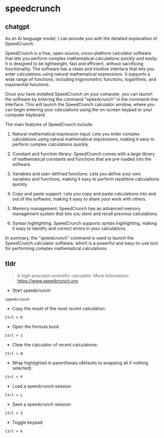 # speedcrunch 
## chatgpt 
As an AI language model, I can provide you with the detailed explanation of SpeedCrunch:

SpeedCrunch is a free, open-source, cross-platform calculator software that lets you perform complex mathematical calculations quickly and easily. It is designed to be lightweight, fast and efficient, without sacrificing functionality. The software has a clean and intuitive interface that lets you enter calculations using natural mathematical expressions. It supports a wide range of functions, including trigonometric functions, logarithms, and exponential functions.

Once you have installed SpeedCrunch on your computer, you can launch the software by entering the command "speedcrunch" in the command-line interface. This will launch the SpeedCrunch calculator window, where you can begin entering your calculations using the on-screen keypad or your computer keyboard.

The main features of SpeedCrunch include:

1. Natural mathematical expression input: Lets you enter complex calculations using natural mathematical expressions, making it easy to perform complex calculations quickly.

2. Constant and function library: SpeedCrunch comes with a large library of mathematical constants and functions that are pre-loaded into the software.

3. Variables and user-defined functions: Lets you define your own variables and functions, making it easy to perform repetitive calculations quickly.

4. Copy and paste support: Lets you copy and paste calculations into and out of the software, making it easy to share your work with others.

5. Memory management: SpeedCrunch has an advanced memory management system that lets you store and recall previous calculations.

6. Syntax highlighting: SpeedCrunch supports syntax highlighting, making it easy to identify and correct errors in your calculations.

In summary, the "speedcrunch" command is used to launch the SpeedCrunch calculator software, which is a powerful and easy-to-use tool for performing complex mathematical calculations. 

## tldr 
 
> A high-precision scientific calculator.
> More information: <https://www.speedcrunch.org>.

- Start speedcrunch:

`speedcrunch`

- Copy the result of the most recent calculation:

`Ctrl + R`

- Open the formula book:

`Ctrl + 1`

- Clear the calculator of recent calculations:

`Ctrl + N`

- Wrap highlighted in parentheses (defaults to wrapping all if nothing selected):

`Ctrl + P`

- Load a speedcrunch session:

`Ctrl + L`

- Save a speedcrunch session:

`Ctrl + S`

- Toggle keypad:

`Ctrl + K`
